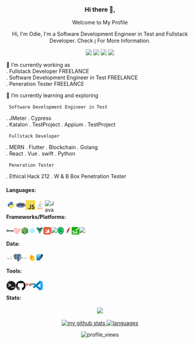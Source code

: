 <div align="center">
<h3>Hi there 👋,</h3>
<p>Welcome to My Profile</p>
<p>Hi, I'm Odie, I'm a Software Development Engineer in Test and Fullstack Developer. Check <a href="#">ℹ️</a> For More Information.</p>


[![](https://img.shields.io/badge/-odieSDET-1da1f2?logo=twitter&style=flat-square&logoColor=white)](https://twitter.com)
[![](https://img.shields.io/badge/-odieSDET-c32aa3?logo=instagram&style=flat-square&logoColor=white)](https://instagram.com) 
[![](https://img.shields.io/badge/-odieSDET-007bb5?logo=linkedin&style=flat-square&logoColor=white)](https://www.linkedin.com/in/ahmad-dodi-yandra-9424b4a9/)
[![](https://img.shields.io/badge/-odieSDET-ff0000?logo=youtube&style=flat-square&logoColor=white)](https://youtube.com)  
</div> 


🔭 I’m currently working as                      
   . Fullstack Developer FREELANCE                       
   . Software Development Engineer in Test FREELANCE               
   . Peneration Tester FREELANCE                         

🌱 I’m currently learning and exploring 

     Software Development Engineer in Test      
   . JMeter    . Cypress              
   . Katalon   . TestProject
   . Appium    . TestProject
   
     Fullstack Developer 
   . MERN        . Flutter 
   . Blockchain  . Golang  
   . React       . Vue 
   . swift       . Python
   
     Peneration Tester
   . Ethical Hack 212
   . W & B Box Penetration Tester
   
#### Languages:
<img align="left" alt="Python" width="26px" src="https://raw.githubusercontent.com/github/explore/80688e429a7d4ef2fca1e82350fe8e3517d3494d/topics/python/python.png" />
<img align="left" alt="PHP" width="26px" src="https://raw.githubusercontent.com/github/explore/80688e429a7d4ef2fca1e82350fe8e3517d3494d/topics/php/php.png" />
<img align="left" alt="JavaScript" width="26px" src="https://raw.githubusercontent.com/github/explore/80688e429a7d4ef2fca1e82350fe8e3517d3494d/topics/javascript/javascript.png" />
<img align="left" alt="Java" width="26px" src="https://raw.githubusercontent.com/github/explore/80688e429a7d4ef2fca1e82350fe8e3517d3494d/topics/java/java.png" /> 
<img align="left" alt="Java" width="26px" src="https://raw.githubusercontent.com/jmnote/z-icons/master/svg/go.svg" />
<br/> 
 

#### Frameworks/Platforms:
<img align="left" height="20" src="https://raw.githubusercontent.com/github/explore/80688e429a7d4ef2fca1e82350fe8e3517d3494d/topics/django/django.png">
<img align="left" height="20" src="https://raw.githubusercontent.com/github/explore/80688e429a7d4ef2fca1e82350fe8e3517d3494d/topics/laravel/laravel.png">
<img align="left" height="20" src="https://raw.githubusercontent.com/github/explore/80688e429a7d4ef2fca1e82350fe8e3517d3494d/topics/nodejs/nodejs.png">
<img align="left" height="20" src="https://raw.githubusercontent.com/github/explore/80688e429a7d4ef2fca1e82350fe8e3517d3494d/topics/react/react.png">
<img align="left" height="20" src="https://raw.githubusercontent.com/github/explore/80688e429a7d4ef2fca1e82350fe8e3517d3494d/topics/vue/vue.png">
<img align="left" height="20" src="https://raw.githubusercontent.com/github/explore/80688e429a7d4ef2fca1e82350fe8e3517d3494d/topics/swift/swift.png">
<img align="left" height="20" src="https://raw.githubusercontent.com/github/explore/80688e429a7d4ef2fca1e82350fe8e3517d3494d/topics/serenity/serenity.png">
<img align="left" height="20" src="https://raw.githubusercontent.com/github/explore/80688e429a7d4ef2fca1e82350fe8e3517d3494d/topics/cucumber/cucumber.png">
<img align="left" height="20" src="https://raw.githubusercontent.com/github/explore/80688e429a7d4ef2fca1e82350fe8e3517d3494d/topics/maven/maven.png">
<img align="left" height="20" src="https://raw.githubusercontent.com/github/explore/80688e429a7d4ef2fca1e82350fe8e3517d3494d/topics/selenium/selenium.png">
<img align="left" height="20" src="https://raw.githubusercontent.com/github/explore/80688e429a7d4ef2fca1e82350fe8e3517d3494d/topics/appium/appium.png">
<br/> 

#### Data: 
<img align="left" height="20" src="https://raw.githubusercontent.com/github/explore/80688e429a7d4ef2fca1e82350fe8e3517d3494d/topics/mysql/mysql.png"> 
<img align="left" height="20" src="https://raw.githubusercontent.com/github/explore/80688e429a7d4ef2fca1e82350fe8e3517d3494d/topics/postgresql/postgresql.png">
<img align="left" height="20" src="https://raw.githubusercontent.com/github/explore/2d218e3aa252dc90eef269b34eeec1fbd15dc07e/topics/mongodb/mongodb.png">
<img align="left" height="20" src="https://raw.githubusercontent.com/github/explore/80688e429a7d4ef2fca1e82350fe8e3517d3494d/topics/firebase/firebase.png">
<img align="left" height="20" src="https://raw.githubusercontent.com/github/explore/2d218e3aa252dc90eef269b34eeec1fbd15dc07e/topics/sqlite/sqlite.png">

<br />

#### Tools:
<img align="left" alt="Terminal" width="26px" src="https://raw.githubusercontent.com/github/explore/80688e429a7d4ef2fca1e82350fe8e3517d3494d/topics/terminal/terminal.png" />
<img align="left" alt="GitHub" width="26px" src="https://raw.githubusercontent.com/github/explore/78df643247d429f6cc873026c0622819ad797942/topics/github/github.png" />
<img align="left" height="20" src="https://raw.githubusercontent.com/github/explore/80688e429a7d4ef2fca1e82350fe8e3517d3494d/topics/git/git.png">
<img align="left" alt="Visual Studio Code" width="26px" src="https://raw.githubusercontent.com/github/explore/78df643247d429f6cc873026c0622819ad797942/topics/visual-studio-code/visual-studio-code.png" />
<br/ >  


#### Stats:  

<!-- thropy -->
<a href="https://odieQA-SDET.github.io">
    <p align="center">
        <img src="https://github-profile-trophy.vercel.app/?username=rifqirosyidi&column=7&theme=onedark"/>
    </p>
</a>

<!-- status codes -->
<a align="center" href="https://odieQA-SDET.github.io">
    <p align="center">
    <img src="https://github-readme-stats.vercel.app/api?username=odieQA-SDET&show_icons=true&theme=radical" alt="my github stats" width="420"/>&nbsp;<img src="https://github-readme-stats.vercel.app/api/top-langs/?username=odieQA-SDET&hide=css,tsql,blade,%20jupyter+notebook&langs_count=10&theme=radical&layout=compact" alt="languages" height="165">
    </p>
</a>

<p align="center">
 <img src="https://komarev.com/ghpvc/?username=odieQA-SDET&color=brightgreen&style=flat-square" alt="profile_views"/>
</p>


<!--
**odieQA-SDET/odieQA-SDET** is a ✨ _special_ ✨ repository because its `README.md` (this file) appears on your GitHub profile.

Here are some ideas to get you started:
- 👯 I’m looking to collaborate on ...
- 💬 Ask me about ...
- 📫 How to reach me: ...
- 🤔 I’m looking for help with ...
- 😄 Pronouns: ...
- ⚡ Fun fact: ...

<img align="left" alt="Intelijj IDE" width="26px" src="https://raw.githubusercontent.com/github/explore/78df643247d429f6cc873026c0622819ad797942/topics/intelijjide/intelijjide.png" />
<img align="left" alt="Katalon" width="26px" src="https://raw.githubusercontent.com/github/explore/78df643247d429f6cc873026c0622819ad797942/topics/katalon/katalon.png" />
<img align="left" alt="TestProject" width="26px" src="https://raw.githubusercontent.com/github/explore/78df643247d429f6cc873026c0622819ad797942/topics/testproject/testproject.png" />
<img align="left" alt="Cypress" width="26px" src="https://raw.githubusercontent.com/github/explore/78df643247d429f6cc873026c0622819ad797942/topics/cypress/cypress.png" />
<img align="left" alt="Postman" width="26px" src="https://raw.githubusercontent.com/github/explore/78df643247d429f6cc873026c0622819ad797942/topics/postman/postman.png" />
<img align="left" alt="Agile" width="26px" src="https://raw.githubusercontent.com/github/explore/78df643247d429f6cc873026c0622819ad797942/topics/agile/agile.png" />
<img align="left" alt="Scrum" width="26px" src="https://raw.githubusercontent.com/github/explore/78df643247d429f6cc873026c0622819ad797942/topics/scrum/scrum.png" />
<img align="left" alt="TestRail" width="26px" src="https://raw.githubusercontent.com/github/explore/78df643247d429f6cc873026c0622819ad797942/topics/testrail/testrail.png" />
<img align="left" alt="Jira" width="26px" src="https://raw.githubusercontent.com/github/explore/78df643247d429f6cc873026c0622819ad797942/topics/jira/jira.png" />

-->
